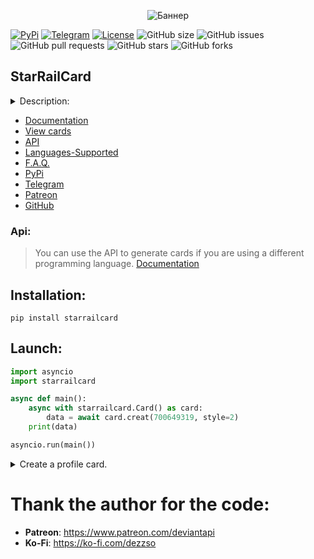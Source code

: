 <p align="center">
 <img src="https://raw.githubusercontent.com/DEViantUA/StarRailCard/main/Examples/image/starRailCardBanner.png" alt="Баннер"/>
</p>

[![PyPi](https://img.shields.io/pypi/v/starrailcard?label=PyPi)](https://pypi.org/project/starrailcard/)
[![Telegram](https://img.shields.io/badge/Telegram-gray)](https://t.me/enkacardchat)
[![License](https://img.shields.io/badge/License-MIT%20with%20Additional%20Restrictions-blue)](https://github.com/DEViantUA/StarRailCard/blob/main/LICENSE)
![GitHub size](https://img.shields.io/github/repo-size/DEViantUA/StarRailCard?label=GitHub%20size)
![GitHub issues](https://img.shields.io/github/issues/DEViantUA/StarRailCard?label=Issues%20Count)
![GitHub pull requests](https://img.shields.io/github/issues-pr/DEViantUA/StarRailCard?label=Pull%20Count)
![GitHub stars](https://img.shields.io/github/stars/DEViantUA/StarRailCard?label=Stars%20Count)
![GitHub forks](https://img.shields.io/github/forks/DEViantUA/StarRailCard?label=Forks%20Count)



## StarRailCard
<details>
  <summary>
   Description:
  </summary>
<br>
Welcome to the world of StarRailCard – your magical guide to the universe of Honkai Star Rail! This Python module provides the ability to create captivating character cards based on player data from Honkai Star Rail, obtained through their unique user identifiers (UIDs). StarRailCard streamlines the process of generating personalized character assembly cards, relying on the information provided by players.
 
---
 
* **Easy Installation:** Set up StarRailCard in just a few simple steps to start using it without any hassle.
* **Support for Other Programming Languages:** StarRailCard provides support for multiple programming languages, making it accessible to a wide range of developers.
* **Color Adaptation:** StarRailCard seamlessly adapts its color scheme to match the user's custom images, ensuring a harmonious blend between character cards and background images.
* **Flexible Configuration:** Customize StarRailCard according to your preferences with flexible configuration options, allowing you to tailor the generation process to your liking.
* **Multi-Language Support:** With support for all languages available in the game, including Ukrainian, StarRailCard can generate character cards in any language.
* **Personalized Character Cards:** Create character assembly cards based on specific player data to highlight their uniqueness and individuality.
* **Animation Support:** StarRailCard supports animated elements, adding extra vitality and dynamism to character cards.
* **Custom Fonts and Images:** Use custom fonts and character images to create character cards with a unique style.
* **Instant Data Update and Retrieval:** Get updated character and player profile data instantly, ensuring the information on cards is always up-to-date.
* **Integration with MiHoMo API Wrapper:** Seamlessly integrate StarRailCard with the MiHoMo API wrapper for quick access to game and character data.
</details>

* [Documentation](https://github.com/DEViantUA/StarRailCard/wiki/Documentation)
* [View cards](https://github.com/DEViantUA/StarRailCard/wiki/View-cards)
* [API](https://github.com/DEViantUA/StarRailCard/wiki/StarRailCard-API)
* [Languages-Supported](https://github.com/DEViantUA/StarRailCard/wiki/Languages-Supported)
* [F.A.Q.](https://github.com/DEViantUA/StarRailCard/wiki/F.A.Q.)
* [PyPi](https://pypi.org/project/starrailcard/)
* [Telegram](https://t.me/enkacardchat)
* [Patreon](https://www.patreon.com/deviantapi)
* [GitHub](https://github.com/DEViantUA/StarRailCard)

### Api:
> You can use the API to generate cards if you are using a different programming language.
[Documentation](https://github.com/DEViantUA/StarRailCard/wiki/StarRailCard-API)

## Installation:
```
pip install starrailcard
```

## Launch:
``` python
import asyncio
import starrailcard

async def main():
    async with starrailcard.Card() as card:
        data = await card.creat(700649319, style=2)
    print(data)

asyncio.run(main())
```

<details>
<summary>Create a profile card.</summary>

``` python
import asyncio
import starrailcard

async def main():
    async with starrailcard.Card() as card:
        data = await card.creat_profile(700649319)
    print(data)

asyncio.run(main())
```
</details>

# Thank the author for the code: 
* **Patreon**: https://www.patreon.com/deviantapi
* **Ko-Fi**: https://ko-fi.com/dezzso

